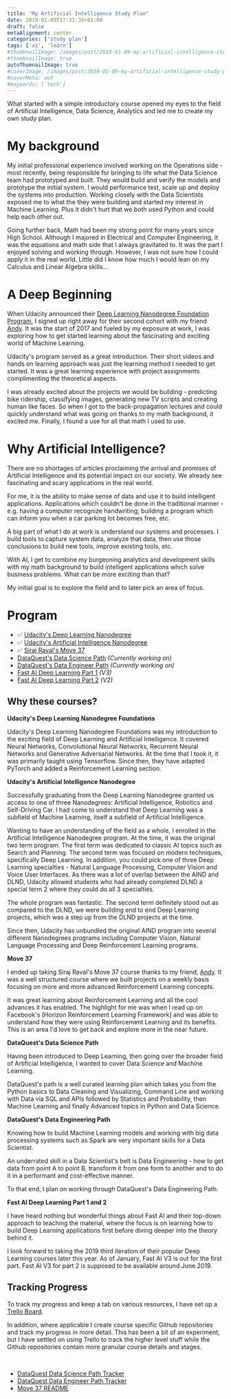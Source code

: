 ```yaml
---
title: "My Artificial Intelligence Study Plan"
date: 2019-01-09T17:31:38+01:00
draft: false
metaAlignment: center
categories: ['study plan']
tags: ['ai', 'learn']
#thumbnailImage: /images/post/2019-01-09-my-artificial-intelligence-study-plan/data_science.png
#thumbnailImage: true
autoThumnailImage: true
#coverImage: /images/post/2019-01-09-my-artificial-intelligence-study-plan/data_science.png
#coverMeta: out
#keywords: ['tech']
---
```


<!-- image classes="left" src="/images/post/2019-01-09-my-artificial-intelligence-study-plan/data_science.png" >}} -->

What started with a simple introductory course opened my eyes to the field of Artificial Intelligence, Data Science, Analytics and led me to create my own study plan.



<!--more-->

<!-- toc -->

# My background

My initial professional experience involved working on the Operations side - most recently, being responsible for bringing to life what the Data Science team had prototyped and built. They would build and verify the models and prototype the initial system. I would performance test, scale up and deploy the systems into production. Working closely with the Data Scientists exposed me to what the they were building and started my interest in Machine Learning. Plus it didn't hurt that we both used Python and could help each other out.

Going further back, Math had been my strong point for many years since High School. Although I majored in Electrical and Computer Engineering, it was the equations and math side that I always gravitated to. It was the part I enjoyed solving and working through. However, I was not sure how I could apply it in the real world. Little did I know how much I would lean on my Calculus and Linear Algebra skills...

# A Deep Beginning

When Udacity announced their [Deep Learning Nanodegree Foundation Program], I signed up right away for their second cohort with my friend [Andy]. It was the start of 2017 and fueled by my exposure at work, I was exploring how to get started learning about the fascinating and exciting world of Machine Learning.

Udacity's program served as a great introduction. Their short videos and hands on learning approach was just the learning method I needed to get started. It was a great learning experience with project assignments complimenting the theoretical aspects.

I was already excited about the projects we would be building - predicting bike ridership, classifying images, generating new TV scripts and creating human like faces. So when I got to the back-propagation lectures and could quickly understand what was going on thanks to my math background, it excited me. Finally, I found a use for all that math I used to use.


# Why Artificial Intelligence?

There are no shortages of articles proclaiming the arrival and promises of Artificial Intelligence and its potential impact on our society. We already see fascinating and scary applications in the real world.

For me, it is the ability to make sense of data and use it to build intelligent applications. Applications which couldn't be done in the traditional manner - e.g. having a computer recognize handwriting; building a program which can inform you when a car parking lot becomes free, etc.

A big part of what I do at work is understand our systems and processes. I build tools to capture system data, analyze that data, then use those conclusions to build new tools, improve existing tools, etc.

With AI, I get to combine my burgeoning analytics and development skills with my math background to build intelligent applications which solve business problems. What can be more exciting than that?

My initial goal is to explore the field and to later pick an area of focus.


# Program

- :white_check_mark: [Udacity's Deep Learning Nanodegree]
- :white_check_mark: [Udacity's Artificial Intelligence Nanodegree]
- :white_check_mark: [Siraj Raval's Move 37]
- [DataQuest's Data Science Path] _(Currently working on)_
- [DataQuest's Data Engineer Path] _(Currently working on)_
- [Fast AI Deep Learning Part 1] _(V3)_
- [Fast AI Deep Learning Part 2] _(V2)_

## Why these courses?

**Udacity's Deep Learning Nanodegree Foundations**

Udacity's Deep Learning Nanodegree Foundations was my introduction to the exciting field of Deep Learning and Artificial Intelligence. It covered Neural Networks, Convolutional Neural Networks, Recurrent Neural Networks and Generative Adversarial Networks. At the time that I took it, it was primarily taught using Tensorflow. Since then, they have adapted PyTorch and added a Reinforcement Learning section.


**Udacity's Artificial Intelligence Nanodegree**

Successfully graduating from the Deep Learning Nanodegree granted us access to one of three Nanodegrees: Artificial Intelligence, Robotics and Self-Driving Car. I had come to understand that Deep Learning was a subfield of Machine Learning, itself a subfield of Artificial Intelligence. 

Wanting to have an understanding of the field as a whole, I enrolled in the Artificial Intelligence Nanodegree program. At the time, it was the original two term program. The first term was dedicated to classic AI topics such as Search and Planning. The second term was focused on modern techniques, specifically Deep Learning. In addition, you could pick one of three Deep Learning specialties - Natural Language Processing, Computer Vision and Voice User Interfaces. As there was a lot of overlap between the AIND and DLND, Udacity allowed students who had already completed DLND a special term 2 where they could do all 3 specialties.

The whole program was fantastic. The second term definitely stood out as compared to the DLND, we were building end to end Deep Learning projects, which was a step up from the DLND projects at the time.

Since then, Udacity has unbundled the original AIND program into several different Nanodegrees programs including Computer Vision, Natural Language Processing and Deep Reinforcement Learning programs.


**Move 37**

I ended up taking Siraj Raval's Move 37 course thanks to my friend, [Andy]. It was a well structured course where we built projects on a weekly basis focusing on more and more advanced Reinforcement Learning concepts.

It was great learning about Reinforcement Learning and all the cool advances it has enabled. The highlight for me was when I read up on Facebook's [Horizon Reinforcement Learning Framework] and was able to understand how they were using Reinforcement Learning and its benefits. This is an area I'd love to get back and explore more in the near future.


**DataQuest's Data Science Path**

Having been introduced to Deep Learning, then going over the broader field of Artificial Intelligence, I wanted to cover Data Science and Machine Learning.

DataQuest's path is a well curated learning plan which takes you from the Python basics to Data Cleaning and Visualizing, Command Line and working with Data via SQL and APIs followed by Statistics and Probability, then Machine Learning and finally Advanced topics in Python and Data Science.


**DataQuest's Data Engineering Path**

Knowing how to build Machine Learning models and working with big data processing systems such as Spark are very important skills for a Data Scientist.

An underrated skill in a Data Scientist's belt is Data Engineering - how to get data from point A to point B, transform it from one form to another and to do it in a performant and cost-effective manner.

To that end, I plan on working through DataQuest's Data Engineering Path.


**Fast AI Deep Learning Part 1 and 2**

I have heard nothing but wonderful things about Fast AI and their top-down approach to teaching the material, where the focus is on learning how to build Deep Learning applications first before diving deeper into the theory behind it.

I look forward to taking the 2019 third iteration of their popular Deep Learning courses later this year. As of January, Fast AI V3 is out for the first part. Fast AI V3 for part 2 is supposed to be available around June 2019.

## Tracking Progress

To track my progress and keep a tab on various resources, I have set up a [Trello Board].

In addition, where applicable I create course specific Github repositories and track my progress in more detail. This has been a bit of an experiment, but I have settled on using Trello to track the higher level stuff while the Github repositories contain more granular course details and stages.

<br/>

- [DataQuest Data Science Path Tracker]
- [DataQuest Data Engineer Path Tracker]
- [Move 37 README]

[//]: # (References)


[Deep Learning Nanodegree Foundation Program]: https://blog.udacity.com/2017/01/siraj-raval-deep-learning-nanodegree-foundation-program.html
[Andy]: https://github.com/redpanda-ai

[Udacity's Deep Learning Nanodegree]: https://www.udacity.com/course/deep-learning-nanodegree-foundation--nd101
[Udacity's Artificial Intelligence Nanodegree]: https://www.udacity.com/ai
[DataQuest's Data Science Path]: https://www.dataquest.io/path/data-scientist
[DataQuest's Data Engineer Path]: https://www.dataquest.io/path/data-engineer
[Siraj Raval's Move 37]: https://www.theschool.ai/courses/move-37-course/
[Fast AI Deep Learning Part 1]: https://course.fast.ai/
[Fast AI Deep Learning Part 2]: http://course18.fast.ai/part2.html
[Trello Board]: https://trello.com/b/3TUU8Sbg
[DataQuest Data Science Path Tracker]: https://github.com/johannesgiorgis/dataquest/blob/master/data_science_path/README.md
[DataQuest Data Engineer Path Tracker]: https://github.com/johannesgiorgis/dataquest/blob/master/data_engineer_path/README.md
[Move 37 README]: https://github.com/johannesgiorgis/move_37/blob/master/README.md
